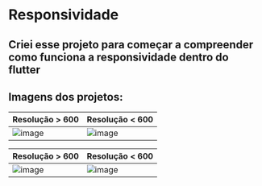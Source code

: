# Responsividade

## Criei esse projeto para começar a compreender como funciona a responsividade dentro do flutter

## Imagens dos projetos:

| Resolução > 600  |  Resolução < 600 |
| ---------------  |  --------------- |
| ![image](https://github.com/IGDSCI/RESPONSIVIDADE-FLUTTER/assets/114839208/b96ffc79-73b0-451d-a9e7-62982c355620)  | ![image](https://github.com/IGDSCI/RESPONSIVIDADE-FLUTTER/assets/114839208/241c01c8-4f39-478d-be11-8d32bacd6011)  |

| Resolução > 600  |  Resolução < 600 |
| ---------------  |  --------------- |
|  ![image](https://github.com/IGDSCI/RESPONSIVIDADE-FLUTTER/assets/114839208/3d6b48cb-83ed-41bd-a4bc-c9ac07be3372) | ![image](https://github.com/IGDSCI/RESPONSIVIDADE-FLUTTER/assets/114839208/c74a8e3c-8cb1-4963-8768-5727ec3f4cc9)  |


